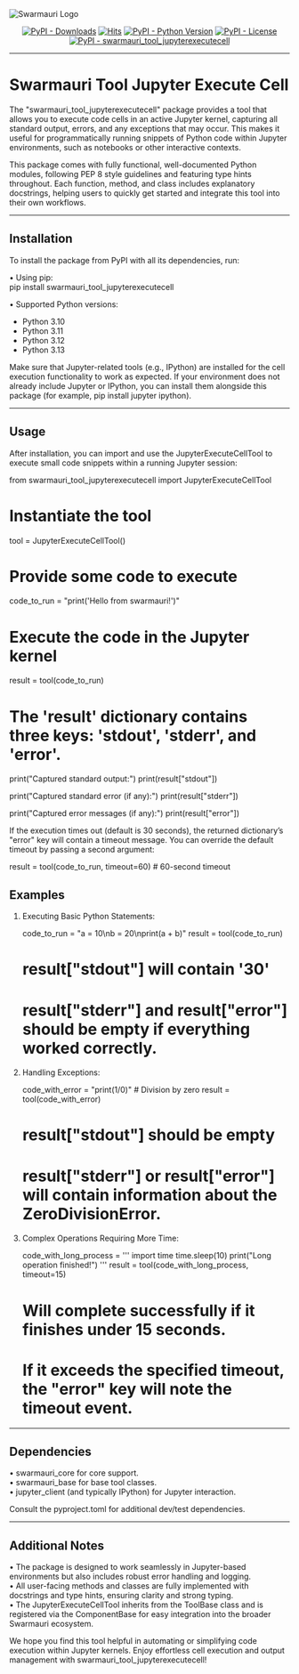 
<picture>
  <source media="(prefers-color-scheme: dark)"  srcset="https://res.cloudinary.com/dryedzrlo/image/upload/v1757724629/swarmauri_brand_frag_light_mg8cmd.png">
  <source media="(prefers-color-scheme: light)" srcset="https://res.cloudinary.com/dryedzrlo/image/upload/v1757724629/swarmauri_brand_frag_dark_tzjuja.png">
  <!-- Fallback below (see #2) -->
  <img alt="Swarmauri Logo" src="https://res.cloudinary.com/dryedzrlo/image/upload/v1757724629/swarmauri_brand_frag_dark_tzjuja.png">
</picture>

<p align="center">
    <a href="https://pypi.org/project/swarmauri_tool_jupyterexecutecell/">
        <img src="https://img.shields.io/pypi/dm/swarmauri_tool_jupyterexecutecell" alt="PyPI - Downloads"/></a>
    <a href="https://hits.sh/github.com/swarmauri/swarmauri-sdk/tree/master/pkgs/community/swarmauri_tool_jupyterexecutecell/">
        <img alt="Hits" src="https://hits.sh/github.com/swarmauri/swarmauri-sdk/tree/master/pkgs/community/swarmauri_tool_jupyterexecutecell.svg"/></a>
    <a href="https://pypi.org/project/swarmauri_tool_jupyterexecutecell/">
        <img src="https://img.shields.io/pypi/pyversions/swarmauri_tool_jupyterexecutecell" alt="PyPI - Python Version"/></a>
    <a href="https://pypi.org/project/swarmauri_tool_jupyterexecutecell/">
        <img src="https://img.shields.io/pypi/l/swarmauri_tool_jupyterexecutecell" alt="PyPI - License"/></a>
    <a href="https://pypi.org/project/swarmauri_tool_jupyterexecutecell/">
        <img src="https://img.shields.io/pypi/v/swarmauri_tool_jupyterexecutecell?label=swarmauri_tool_jupyterexecutecell&color=green" alt="PyPI - swarmauri_tool_jupyterexecutecell"/></a>
</p>

---

# Swarmauri Tool Jupyter Execute Cell

The "swarmauri_tool_jupyterexecutecell" package provides a tool that allows you to execute code cells in an active Jupyter kernel, capturing all standard output, errors, and any exceptions that may occur. This makes it useful for programmatically running snippets of Python code within Jupyter environments, such as notebooks or other interactive contexts.

This package comes with fully functional, well-documented Python modules, following PEP 8 style guidelines and featuring type hints throughout. Each function, method, and class includes explanatory docstrings, helping users to quickly get started and integrate this tool into their own workflows.

---

## Installation

To install the package from PyPI with all its dependencies, run:

• Using pip:  
  pip install swarmauri_tool_jupyterexecutecell

• Supported Python versions:  
  - Python 3.10  
  - Python 3.11  
  - Python 3.12  
  - Python 3.13  

Make sure that Jupyter-related tools (e.g., IPython) are installed for the cell execution functionality to work as expected. If your environment does not already include Jupyter or IPython, you can install them alongside this package (for example, pip install jupyter ipython).

---

## Usage

After installation, you can import and use the JupyterExecuteCellTool to execute small code snippets within a running Jupyter session:

from swarmauri_tool_jupyterexecutecell import JupyterExecuteCellTool

# Instantiate the tool
tool = JupyterExecuteCellTool()

# Provide some code to execute
code_to_run = "print('Hello from swarmauri!')"

# Execute the code in the Jupyter kernel
result = tool(code_to_run)

# The 'result' dictionary contains three keys: 'stdout', 'stderr', and 'error'.
print("Captured standard output:")
print(result["stdout"])

print("Captured standard error (if any):")
print(result["stderr"])

print("Captured error messages (if any):")
print(result["error"])

If the execution times out (default is 30 seconds), the returned dictionary’s "error" key will contain a timeout message. You can override the default timeout by passing a second argument:

result = tool(code_to_run, timeout=60)  # 60-second timeout

## Examples

1. Executing Basic Python Statements:

   code_to_run = "a = 10\nb = 20\nprint(a + b)"
   result = tool(code_to_run)
   # result["stdout"] will contain '30'
   # result["stderr"] and result["error"] should be empty if everything worked correctly.

2. Handling Exceptions:

   code_with_error = "print(1/0)"  # Division by zero
   result = tool(code_with_error)
   # result["stdout"] should be empty
   # result["stderr"] or result["error"] will contain information about the ZeroDivisionError.

3. Complex Operations Requiring More Time:

   code_with_long_process = '''
import time
time.sleep(10)
print("Long operation finished!")
'''
   result = tool(code_with_long_process, timeout=15)
   # Will complete successfully if it finishes under 15 seconds.
   # If it exceeds the specified timeout, the "error" key will note the timeout event.

---

## Dependencies

• swarmauri_core for core support.  
• swarmauri_base for base tool classes.  
• jupyter_client (and typically IPython) for Jupyter interaction.  

Consult the pyproject.toml for additional dev/test dependencies.  

---

## Additional Notes

• The package is designed to work seamlessly in Jupyter-based environments but also includes robust error handling and logging.  
• All user-facing methods and classes are fully implemented with docstrings and type hints, ensuring clarity and strong typing.  
• The JupyterExecuteCellTool inherits from the ToolBase class and is registered via the ComponentBase for easy integration into the broader Swarmauri ecosystem.  

We hope you find this tool helpful in automating or simplifying code execution within Jupyter kernels. Enjoy effortless cell execution and output management with swarmauri_tool_jupyterexecutecell!
